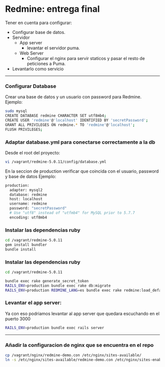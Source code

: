 # Redmine: entrega final

Tener en cuenta para configurar:
* Configurar base de datos.
* Servidor
  * App server
    * levantar el servidor puma. 
  * Web Server
    * Configurar el nginx para servir staticos y pasar el resto de peticiones a Puma.
* Levantarlo como servicio

---

### Configurar Database

Crear una base de datos y un usuario con password para Redmine. Ejemplo: 

```sh
sudo mysql
CREATE DATABASE redmine CHARACTER SET utf8mb4;
CREATE USER 'redmine'@'localhost' IDENTIFIED BY 'secretPassword';
GRANT ALL PRIVILEGES ON redmine.* TO 'redmine'@'localhost';
FLUSH PRIVILEGES;
```
### Adaptar database.yml para conectarse correctamente a la db

Desde el root del proyecto:
```sh
vi /vagrant/redmine-5.0.11/config/database.yml
```
En la seccion de production verificar que coincida con el usuario, password y base de datos
Ejemplo:
```sh
production:
  adapter: mysql2
  database: redmine
  host: localhost
  username: redmine
  password: "secretPassword" 
  # Use "utf8" instead of "utfmb4" for MySQL prior to 5.7.7
  encoding: utf8mb4
  ```


### Instalar las dependencias ruby
```sh
cd /vagrant/redmine-5.0.11
gem install bundler
bundle install
```

### Instalar las dependencias ruby
```sh
cd /vagrant/redmine-5.0.11

bundle exec rake generate_secret_token
RAILS_ENV=production bundle exec rake db:migrate
RAILS_ENV=production REDMINE_LANG=es bundle exec rake redmine:load_default_data
```

### Levantar el app server:
Ya con eso podriamos levantar al app server que quedara escuchando en el puerto 3000
```sh
RAILS_ENV=production bundle exec rails server
```
---
### Añadir la configuracion de nginx que se encuentra en el repo
```sh
cp /vagrant/nginx/redmine-demo.con /etc/nginx/sites-available/
ln -s /etc/nginx/sites-available/redmine-demo.con /etc/nginx/sites-enabled/
```





